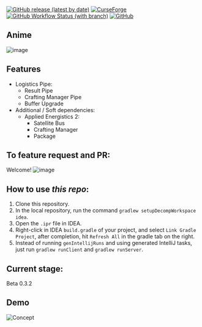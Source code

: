 [![GitHub release (latest by date)](https://img.shields.io/github/v/release/KorewaLidesu/TestBridge?label=github%20release&logo=github&style=for-the-badge)](https://github.com/KorewaLidesu/TestBridge/releases/latest)
[![CurseForge](https://azusahideout.ml/badge/testbridge)](https://www.curseforge.com/minecraft/mc-mods/testbridge/files)
[![GitHub Workflow Status (with branch)](https://img.shields.io/github/actions/workflow/status/KorewaLidesu/TestBridge/main_build.yml?label=test%20build&logo=github&style=for-the-badge)](https://github.com/KorewaLidesu/TestBridge/actions/workflows/main_build.yml)
[![GitHub](https://img.shields.io/github/license/KorewaLidesu/TestBridge?style=for-the-badge)](https://github.com/KorewaLidesu/TestBridge/blob/master/LICENSE)
## Anime
![image](https://user-images.githubusercontent.com/24401452/207646011-61a84639-8123-4bba-809b-20b69b7ae007.png)
## Features
- Logistics Pipe:
  + Result Pipe
  + Crafting Manager Pipe
  + Buffer Upgrade
- Additional / Soft dependencies:  
  + Applied Energistics 2:
    + Satellite Bus
    + Crafting Manager
    + Package

[//]: # (  + Refined Storage:  WIP  )

## To feature request and PR: 
Welcome!
![image](https://cdn.discordapp.com/emojis/736677289676374168.gif?size=96&quality=lossless)

## How to use *this repo*:
1. Clone this repository.
2. In the local repository, run the command `gradlew setupDecompWorkspace idea`.
3. Open the `.ipr` file in IDEA.
4. Right-click in IDEA `build.gradle` of your project, and select `Link Gradle Project`, after completion, hit `Refresh All` in the gradle tab on the right.
5. Instead of running `genIntellijRuns` and using generated IntelliJ tasks, just run `gradlew runClient` and `gradlew runServer`.

## Current stage:
Beta 0.3.2

## Demo
![Concept](/Stuff/concept.gif)
